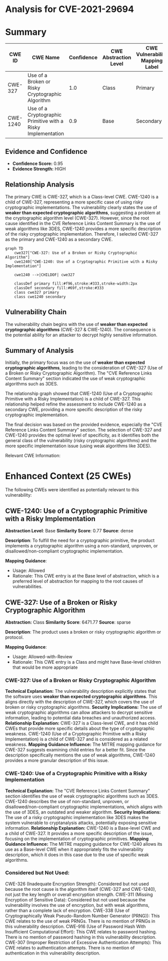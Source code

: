 # Analysis for CVE-2021-29694

# Summary
| CWE ID | CWE Name | Confidence | CWE Abstraction Level | CWE Vulnerability Mapping Label | CWE-Vulnerability Mapping Notes |
|---|---|---|---|---|---|
| CWE-327 | Use of a Broken or Risky Cryptographic Algorithm | 1.0 | Class | Primary | Allowed-with-Review |
| CWE-1240 | Use of a Cryptographic Primitive with a Risky Implementation | 0.9 | Base | Secondary | Allowed |

## Evidence and Confidence

*   **Confidence Score:** 0.95
*   **Evidence Strength:** HIGH

## Relationship Analysis
The primary CWE is CWE-327, which is a Class-level CWE. CWE-1240 is a child of CWE-327, representing a more specific case of using risky cryptographic implementations. The vulnerability clearly states the use of **weaker than expected cryptographic algorithms**, suggesting a problem at the cryptographic algorithm level (CWE-327). However, since the root cause identified in the CVE Reference Links Content Summary is the use of weak algorithms like 3DES, CWE-1240 provides a more specific description of the risky cryptographic implementation. Therefore, I selected CWE-327 as the primary and CWE-1240 as a secondary CWE.

```mermaid
graph TD
    cwe327["CWE-327: Use of a Broken or Risky Cryptographic Algorithm"]
    cwe1240["CWE-1240: Use of a Cryptographic Primitive with a Risky Implementation"]
    
    cwe1240 -->|CHILDOF| cwe327
    
    classDef primary fill:#f96,stroke:#333,stroke-width:2px
    classDef secondary fill:#69f,stroke:#333
    class cwe327 primary
    class cwe1240 secondary
```

## Vulnerability Chain
The vulnerability chain begins with the use of **weaker than expected cryptographic algorithms** (CWE-327 & CWE-1240). The consequence is the potential ability for an attacker to decrypt highly sensitive information.

## Summary of Analysis
Initially, the primary focus was on the use of **weaker than expected cryptographic algorithms**, leading to the consideration of CWE-327 (Use of a Broken or Risky Cryptographic Algorithm). The "CVE Reference Links Content Summary" section indicated the use of weak cryptographic algorithms such as 3DES.

The relationship graph showed that CWE-1240 (Use of a Cryptographic Primitive with a Risky Implementation) is a child of CWE-327. This relationship helped refine the assessment to include CWE-1240 as a secondary CWE, providing a more specific description of the risky cryptographic implementation.

The final decision was based on the provided evidence, especially the "CVE Reference Links Content Summary" section. The selection of CWE-327 and CWE-1240 provides the optimal level of specificity, as it identifies both the general class of the vulnerability (risky cryptographic algorithms) and the more specific implementation issue (using weak algorithms like 3DES).

Relevant CWE Information:

# Enhanced Context (25 CWEs)
The following CWEs were identified as potentially relevant to this vulnerability:

## CWE-1240: Use of a Cryptographic Primitive with a Risky Implementation
**Abstraction Level**: Base
**Similarity Score**: 0.77
**Source**: dense

**Description**:
To fulfill the need for a cryptographic primitive, the product implements a cryptographic algorithm using a non-standard, unproven, or disallowed/non-compliant cryptographic implementation.

**Mapping Guidance**:
- Usage: Allowed
- Rationale: This CWE entry is at the Base level of abstraction, which is a preferred level of abstraction for mapping to the root causes of vulnerabilities.

## CWE-327: Use of a Broken or Risky Cryptographic Algorithm
**Abstraction:** Class
**Similarity Score**: 6471.77
**Source**: sparse

**Description**:
The product uses a broken or risky cryptographic algorithm or protocol.

**Mapping Guidance**:
- Usage: Allowed-with-Review
- Rationale: This CWE entry is a Class and might have Base-level children that would be more appropriate

### CWE-327: Use of a Broken or Risky Cryptographic Algorithm
**Technical Explanation:**
The vulnerability description explicitly states that the software uses **weaker than expected cryptographic algorithms**. This aligns directly with the description of CWE-327, which covers the use of broken or risky cryptographic algorithms.
**Security Implications:**
The use of weak cryptographic algorithms can allow attackers to decrypt sensitive information, leading to potential data breaches and unauthorized access.
**Relationship Explanation:**
CWE-327 is a Class-level CWE, and it has child CWEs that provide more specific details about the type of cryptographic weakness. CWE-1240 (Use of a Cryptographic Primitive with a Risky Implementation) is a child of CWE-327 and is considered as a related weakness.
**Mapping Guidance Influence:**
The MITRE mapping guidance for CWE-327 suggests examining child entries for a better fit. Since the description specifically mentions the use of weak algorithms, CWE-1240 provides a more granular description of this issue.

### CWE-1240: Use of a Cryptographic Primitive with a Risky Implementation
**Technical Explanation:**
The "CVE Reference Links Content Summary" section identifies the use of weak cryptographic algorithms such as 3DES. CWE-1240 describes the use of non-standard, unproven, or disallowed/non-compliant cryptographic implementations, which aligns with the use of 3DES, an outdated and weaker algorithm.
**Security Implications:**
The use of a risky cryptographic implementation like 3DES makes the system vulnerable to cryptanalysis attacks, potentially exposing sensitive information.
**Relationship Explanation:**
CWE-1240 is a Base-level CWE and a child of CWE-327. It provides a more specific description of the issue, focusing on the implementation of cryptographic primitives.
**Mapping Guidance Influence:**
The MITRE mapping guidance for CWE-1240 allows its use as a Base-level CWE when it appropriately fits the vulnerability description, which it does in this case due to the use of specific weak algorithms.

### Considered but Not Used:
CWE-326 (Inadequate Encryption Strength): Considered but not used because the root cause is the algorithm itself (CWE-327 and CWE-1240), not just the key length or overall encryption strength.
CWE-311 (Missing Encryption of Sensitive Data): Considered but not used because the vulnerability involves the use of encryption, but with weak algorithms, rather than a complete lack of encryption.
CWE-338 (Use of Cryptographically Weak Pseudo-Random Number Generator (PRNG)): This CWE relates to the use of weak PRNGs. There is no mention of PRNGs in this vulnerability description.
CWE-916 (Use of Password Hash With Insufficient Computational Effort): This CWE relates to password hashing. There is no mention of password hashing in this vulnerability description.
CWE-307 (Improper Restriction of Excessive Authentication Attempts): This CWE relates to authentication attempts. There is no mention of authentication in this vulnerability description.
